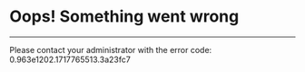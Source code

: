 Oops! Something went wrong
==========================

* * *

Please contact your administrator with the error code: 0.963e1202.1717765513.3a23fc7